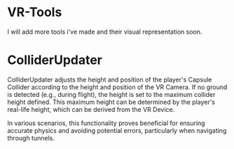 # VR-Tools


I will add more tools i've made and their visual representation soon.

# ColliderUpdater
ColliderUpdater adjusts the height and position of the player's Capsule Collider according to the height and position of the VR Camera. If no ground is detected (e.g., during flight), the height is set to the maximum collider height defined. This maximum height can be determined by the player's real-life height, which can be derived from the VR Device.

In various scenarios, this functionality proves beneficial for ensuring accurate physics and avoiding potential errors, particularly when navigating through tunnels.
